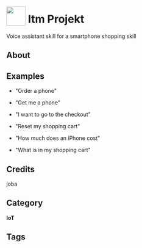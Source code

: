 # <img src="https://raw.githack.com/FortAwesome/Font-Awesome/master/svgs/solid/phone.svg" card_color="#FD9E66" width="50" height="50" style="vertical-align:bottom"/> Itm Projekt 
Voice assistant skill for a smartphone shopping skill

## About


## Examples
* "Order a phone"
* "Get me a phone"

* "I want to go to the checkout"

* "Reset my shopping cart"

* "How much does an iPhone cost"

* "What is in my shopping cart"


## Credits
joba

## Category
**IoT**

## Tags

